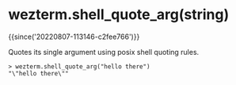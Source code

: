 # wezterm.shell_quote_arg(string)

{{since('20220807-113146-c2fee766')}}

Quotes its single argument using posix shell quoting rules.

```
> wezterm.shell_quote_arg("hello there")
"\"hello there\""
```
